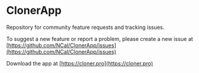 # ClonerApp

Repository for community feature requests and tracking issues.

To suggest a new feature or report a problem, please create a new issue at [https://github.com/NCal/ClonerApp/issues](https://github.com/NCal/ClonerApp/issues)

Download the app at [https://cloner.pro](https://cloner.pro)
